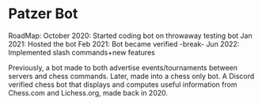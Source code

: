 # Patzer Bot

RoadMap:
October 2020: Started coding bot on throwaway testing bot
Jan 2021: Hosted the bot
Feb 2021: Bot became verified
-break-
Jun 2022: Implemented slash commands+new features


Previously, a bot made to both advertise events/tournaments between servers and chess commands. Later, made into a chess only bot.
A Discord verified chess bot that displays and computes useful information from Chess.com and Lichess.org, made back in 2020.

